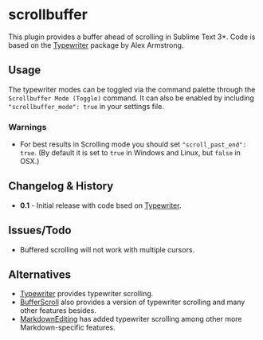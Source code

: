 scrollbuffer
==========

This plugin provides a buffer ahead of scrolling in Sublime Text 3\*. Code is based on the [Typewriter](https://github.com/alehandrof/Typewriter) package by Alex Armstrong.


## Usage

The typewriter modes can be toggled via the command palette through the `Scrollbuffer Mode (Toggle)` command. It can also be enabled by including `"scrollbuffer_mode": true` in your settings file.


### Warnings

- For best results in Scrolling mode you should set `"scroll_past_end": true`. (By default it is set to `true` in Windows and Linux, but `false` in OSX.)


## Changelog & History

- **0.1** - Initial release with code bsed on [Typewriter](https://github.com/alehandrof/Typewriter).


## Issues/Todo

- Buffered scrolling will not work with multiple cursors.


## Alternatives

- [Typewriter](https://github.com/alehandrof/Typewriter) provides typewriter scrolling.
- [BufferScroll](https://github.com/SublimeText/BufferScroll) also provides a version of typewriter scrolling and many other features besides.
- [MarkdownEditing](https://github.com/SublimeText-Markdown/MarkdownEditing) has added typewriter scrolling among other more Markdown-specific features.
